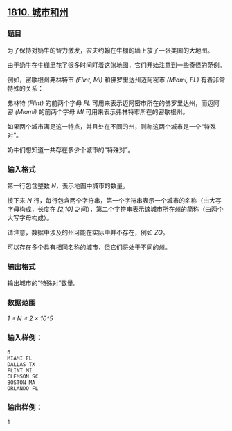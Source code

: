 ## [1810. 城市和州](https://www.acwing.com/problem/content/1812/)

### 题目

为了保持对奶牛的智力激发，农夫约翰在牛棚的墙上放了一张美国的大地图。

由于奶牛在牛棚里花了很多时间盯着这张地图，它们开始注意到一些奇怪的范例。

例如，密歇根州弗林特市 *(Flint, MI)* 和佛罗里达州迈阿密市 *(Miami, FL)* 有着非常特殊的关系：

弗林特 *(Flint)* 的前两个字母 *FL* 可用来表示迈阿密市所在的佛罗里达州，而迈阿密 *(Miami)* 的前两个字母 *MI* 可用来表示弗林特市所在的密歇根州。

如果两个城市满足这一特点，并且处在不同的州，则称这两个城市是一个“特殊对”。

奶牛们想知道一共存在多少个城市的“特殊对”。

### 输入格式

第一行包含整数 *N*，表示地图中城市的数量。

接下来 *N* 行，每行包含两个字符串，第一个字符串表示一个城市的名称（由大写字母构成，长度在 *[2,10]* 之间），第二个字符串表示该城市所在州的简称（由两个大写字母构成）。

请注意，数据中涉及的州可能在实际中并不存在，例如 *ZQ*。

可以存在多个具有相同名称的城市，但它们将处于不同的州。

### 输出格式

输出城市的“特殊对”数量。

### 数据范围

*1 ≤ N ≤ 2 × 10^5*

### 输入样例：

```
6
MIAMI FL
DALLAS TX
FLINT MI
CLEMSON SC
BOSTON MA
ORLANDO FL
```

### 输出样例：

```
1
```
